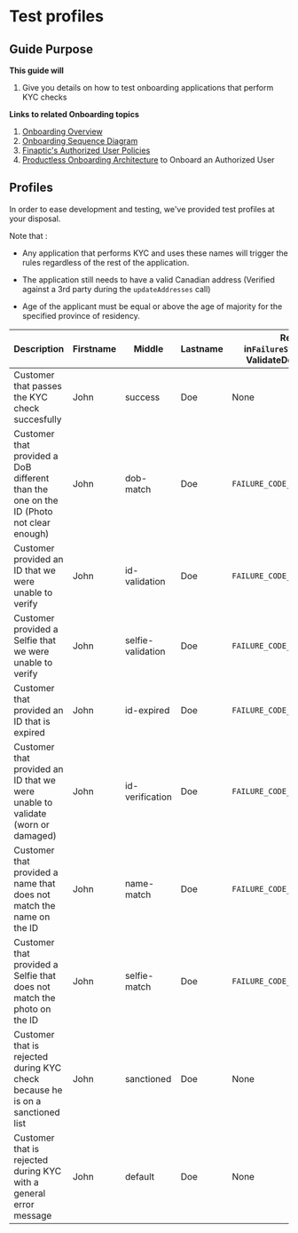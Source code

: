 # Test profiles

## Guide Purpose

**This guide will**

1. Give you details on how to test onboarding applications that perform KYC checks

**Links to related Onboarding topics**

1. [Onboarding Overview](/../../Implementation-Guide/Onboarding/OnboardingDocumentation/)
2. [Onboarding Sequence Diagram](/../../Implementation-Guide/Onboarding/OnboardingSequenceDoc/)
3. [Finaptic's Authorized User Policies](/../../Implementation-Guide/Banking/Authorized-User/AuthorizedUserDocumentation/)
4. [Productless Onboarding Architecture](/../../Implementation-Guide/Onboarding/ProductlessOnboardingDoc/) to Onboard an Authorized User

## Profiles

In order to ease development and testing, we've provided test profiles at your disposal.

Note that :

- Any application that performs KYC and uses these names will trigger the rules regardless of the rest of the
  application.

- The application still needs to have a valid Canadian address (Verified against a 3rd party during
  the `updateAddresses` call)

- Age of the applicant must be equal or above the age of majority for the specified province of residency.

| Description                                                                            | Firstname | Middle            | Lastname | Returned in`FailureStatusCodes` after ValidateDocument/Selfie | Returned in`FailureStatusCodes` after ValidateDocument/Selfie |
|----------------------------------------------------------------------------------------|-----------|-------------------|----------|---------------------------------------------------------------|---------------------------------------------------------------|
| Customer that passes the KYC check succesfully                                         | John      | success           | Doe      | None                                                          | None                                                          |
| Customer that provided a DoB different than the one on the ID (Photo not clear enough) | John      | dob-match         | Doe      | `FAILURE_CODE_ID_DOB_MATCH`                                   | `FAILURE_CODE_ID_DOB_MATCH`                                   |
| Customer provided an ID that we were unable to verify                                  | John      | id-validation     | Doe      | `FAILURE_CODE_ID_VALIDATION`                                  | `FAILURE_CODE_ID_VALIDATION`                                  |
| Customer provided a Selfie that we were unable to verify                               | John      | selfie-validation | Doe      | `FAILURE_CODE_SELFIE_VALIDATION`                              | `FAILURE_CODE_SELFIE_VALIDATION`                              |
| Customer that provided an ID that is expired                                           | John      | id-expired        | Doe      | `FAILURE_CODE_ID_EXPIRED`                                     | `FAILURE_CODE_ID_EXPIRED`                                     |
| Customer that provided an ID that we were unable to validate (worn or damaged)         | John      | id-verification   | Doe      | `FAILURE_CODE_ID_VERIFICATION`                                | `FAILURE_CODE_ID_VERIFICATION`                                |
| Customer that provided a name that does not match the name on the ID                   | John      | name-match        | Doe      | `FAILURE_CODE_ID_NAME_MATCH`                                  | `FAILURE_CODE_ID_NAME_MATCH`                                  |
| Customer that provided a Selfie that does not match the photo on the ID                | John      | selfie-match      | Doe      | `FAILURE_CODE_ID_SELFIE_MATCH`                                | `FAILURE_CODE_ID_SELFIE_MATCH`                                |
| Customer that is rejected during KYC check because he is on a sanctioned list          | John      | sanctioned        | Doe      | None                                                          | `FAILURE_CODE_DEFAULT`                                        |
| Customer that is rejected during KYC with a general error message                      | John      | default           | Doe      | None                                                          | `FAILURE_CODE_DEFAULT`                                        |
